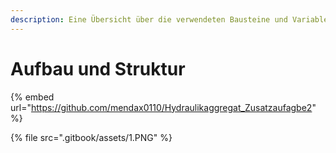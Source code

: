 ```yaml
---
description: Eine Übersicht über die verwendeten Bausteine und Variablen.
---
```


# Aufbau und Struktur

{% embed url="https://github.com/mendax0110/Hydraulikaggregat_Zusatzaufagbe2" %}

{% file src=".gitbook/assets/1.PNG" %}
